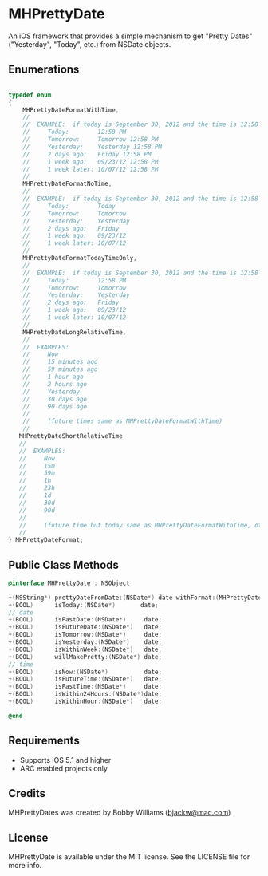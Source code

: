 MHPrettyDate
============

An iOS framework that provides a simple mechanism to get  "Pretty Dates" ("Yesterday", "Today", etc.) from NSDate objects.

## Enumerations

``` objective-c

typedef enum
{
    MHPrettyDateFormatWithTime,
    //
    //  EXAMPLE:  if today is September 30, 2012 and the time is 12:58 PM
    //     Today:        12:58 PM
    //     Tomorrow:     Tomorrow 12:58 PM
    //     Yesterday:    Yesterday 12:58 PM
    //     2 days ago:   Friday 12:58 PM
    //     1 week ago:   09/23/12 12:58 PM
    //     1 week later: 10/07/12 12:58 PM
    //
    MHPrettyDateFormatNoTime,
    //
    //  EXAMPLE:  if today is September 30, 2012 and the time is 12:58 PM
    //     Today:        Today
    //     Tomorrow:     Tomorrow
    //     Yesterday:    Yesterday
    //     2 days ago:   Friday
    //     1 week ago:   09/23/12
    //     1 week later: 10/07/12
    //
    MHPrettyDateFormatTodayTimeOnly,
    //
    //  EXAMPLE:  if today is September 30, 2012 and the time is 12:58 PM
    //     Today:        12:58 PM
    //     Tomorrow:     Tomorrow
    //     Yesterday:    Yesterday
    //     2 days ago:   Friday
    //     1 week ago:   09/23/12
    //     1 week later: 10/07/12
    //
    MHPrettyDateLongRelativeTime,
    //
    //  EXAMPLES:
    //     Now
    //     15 minutes ago
    //     59 minutes ago
    //     1 hour ago
    //     2 hours ago
    //     Yesterday
    //     30 days ago
    //     90 days ago
    //
    //     (future times same as MHPrettyDateFormatWithTime)
    //
   MHPrettyDateShortRelativeTime
   //
   //  EXAMPLES:
   //     Now
   //     15m
   //     59m
   //     1h
   //     23h
   //     1d
   //     30d
   //     90d
   //
   //     (future time but today same as MHPrettyDateFormatWithTime, otherwise same as MHPrettyDateFormatNoTime)
   //
} MHPrettyDateFormat;

```

## Public Class Methods

``` objective-c
@interface MHPrettyDate : NSObject

+(NSString*) prettyDateFromDate:(NSDate*) date withFormat:(MHPrettyDateFormat) dateFormat;
+(BOOL)      isToday:(NSDate*)       date;
// date
+(BOOL)      isPastDate:(NSDate*)     date;
+(BOOL)      isFutureDate:(NSDate*)   date;
+(BOOL)      isTomorrow:(NSDate*)     date;
+(BOOL)      isYesterday:(NSDate*)    date;
+(BOOL)      isWithinWeek:(NSDate*)   date;
+(BOOL)      willMakePretty:(NSDate*) date;
// time
+(BOOL)      isNow:(NSDate*)          date;
+(BOOL)      isFutureTime:(NSDate*)   date;
+(BOOL)      isPastTime:(NSDate*)     date;
+(BOOL)      isWithin24Hours:(NSDate*)date;
+(BOOL)      isWithinHour:(NSDate*)   date;

@end
```

## Requirements

- Supports iOS 5.1 and higher
- ARC enabled projects only

## Credits

MHPrettyDates was created by Bobby Williams (bjackw@mac.com)

## License

MHPrettyDate is available under the MIT license. See the LICENSE file for more info.

